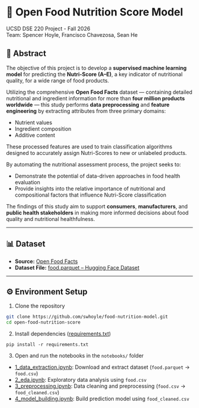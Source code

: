 # 🥗 Open Food Nutrition Score Model

UCSD DSE 220 Project - Fall 2026<br>
Team: Spencer Hoyle, Francisco Chavezosa, Sean He

## 📘 Abstract
The objective of this project is to develop a **supervised machine learning model** for predicting the **Nutri-Score (A–E)**, a key indicator of nutritional quality, for a wide range of food products.  

Utilizing the comprehensive **Open Food Facts** dataset — containing detailed nutritional and ingredient information for more than **four million products worldwide** — this study performs **data preprocessing** and **feature engineering** by extracting attributes from three primary domains:
- Nutrient values  
- Ingredient composition  
- Additive content  

These processed features are used to train classification algorithms designed to accurately assign Nutri-Scores to new or unlabeled products.  

By automating the nutritional assessment process, the project seeks to:
- Demonstrate the potential of data-driven approaches in food health evaluation  
- Provide insights into the relative importance of nutritional and compositional factors that influence Nutri-Score classification  

The findings of this study aim to support **consumers**, **manufacturers**, and **public health stakeholders** in making more informed decisions about food quality and nutritional healthfulness.

---

## 📊 Dataset
- **Source:** [Open Food Facts](https://world.openfoodfacts.org/)  
- **Dataset File:** [food.parquet – Hugging Face Dataset](https://huggingface.co/datasets/openfoodfacts/product-database/blob/main/food.parquet)

---

## ⚙️ Environment Setup

1. Clone the repository
```bash
git clone https://github.com/swhoyle/food-nutrition-model.git
cd open-food-nutrition-score
```

2. Install dependencies ([requirements.txt](requirements.txt))
```
pip install -r requirements.txt
```

3. Open and run the notebooks in the `notebooks/` folder

- [1_data_extraction.ipynb](notebooks/1_data_extraction.ipynb): Download and extract dataset (`food.parquet` → `food.csv`)  
- [2_eda.ipynb](notebooks/2_eda.ipynb): Exploratory data analysis using `food.csv`  
- [3_preprocessing.ipynb](notebooks/3_preprocessing.ipynb): Data cleaning and preprocessing (`food.csv` → `food_cleaned.csv`)  
- [4_model_building.ipynb](notebooks/4_model_building.ipynb): Build prediction model using `food_cleaned.csv`

